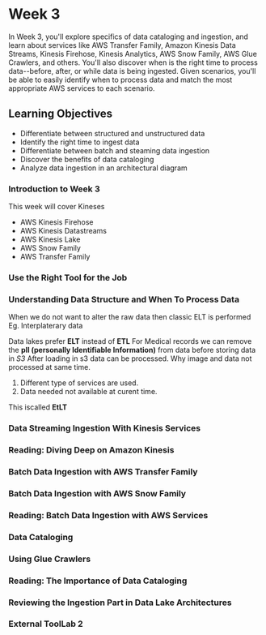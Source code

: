 # Week 3

In Week 3, you'll explore specifics of data cataloging and ingestion, and learn about services like AWS Transfer Family, Amazon Kinesis Data Streams, Kinesis Firehose, Kinesis Analytics, AWS Snow Family, AWS Glue Crawlers, and others. You'll also discover when is the right time to process data--before, after, or while data is being ingested. Given scenarios, you'll be able to easily identify when to process data and match the most appropriate AWS services to each scenario.

## Learning Objectives
* Differentiate between structured and unstructured data
* Identify the right time to ingest data
* Differentiate between batch and steaming data ingestion
* Discover the benefits of data cataloging
* Analyze data ingestion in an architectural diagram

### Introduction to Week 3
This week will cover Kineses
* AWS Kinesis Firehose
* AWS Kinesis Datastreams
* AWS Kinesis Lake
* AWS Snow Family
* AWS Transfer Family

### Use the Right Tool for the Job
### Understanding Data Structure and When To Process Data

When we do not want to alter the raw data then classic ELT is performed
Eg. Interplaterary data 

Data lakes prefer **ELT** instead of **ETL**
For Medical records we can remove the **pII (personally Identifiable Information)** from data before storing data in *S3*
After loading in s3 data can be processed.
Why image and data not processed at same time.

1. Different type of services are used.
2. Data needed not available at curent time.

This iscalled **EtLT**

### Data Streaming Ingestion With Kinesis Services
### Reading: Diving Deep on Amazon Kinesis
### Batch Data Ingestion with AWS Transfer Family
### Batch Data Ingestion with AWS Snow Family
### Reading: Batch Data Ingestion with AWS Services
### Data Cataloging
### Using Glue Crawlers
### Reading: The Importance of Data Cataloging
### Reviewing the Ingestion Part in Data Lake Architectures
### External ToolLab 2
